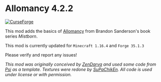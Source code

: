 Allomancy 4.2.2
=========
[![ CurseForge](http://cf.way2muchnoise.eu/256282.svg)](https://minecraft.curseforge.com/projects/allomancy)

This mod adds the basics of [Allomancy](http://coppermind.net/wiki/Allomancy) from Brandon Sanderson's book series *Mistborn*. 

This mod is currently updated for `Minecraft 1.16.4` and `Forge 35.1.3`

Please verify and report any issues!

*This mod was originally conceived by [ZenDarva](https://github.com/ZenDarva) and used some code from [Psi](https://github.com/Vazkii/Psi) as a template. Textures were redone by [SuPaChikEn](https://twitter.com/SuPaChIkEn1). All code is used under license or with permission.*